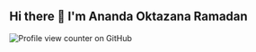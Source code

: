 ## Hi there 👋 I'm Ananda Oktazana Ramadan

![Profile view counter on GitHub](https://komarev.com/ghpvc/?username=anand4okta)
